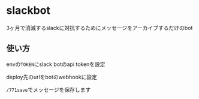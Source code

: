 # slackbot

3ヶ月で消滅するslackに対抗するためにメッセージをアーカイブするだけのbot

## 使い方
envの`TOKEN`にslack botのapi tokenを設定

deploy先のurlをbotのwebhookに設定

`/771save`でメッセージを保存します
